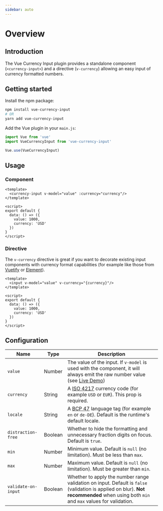 ```yaml
---
sidebar: auto
---
```


# Overview

## Introduction
The Vue Currency Input plugin provides a standalone component (`<currency-input>`) and a directive (`v-currency`) allowing an easy input of currency formatted numbers.

## Getting started
Install the npm package:
``` bash
npm install vue-currency-input 
# OR 
yarn add vue-currency-input
```

Add the Vue plugin in your `main.js`:
``` js
import Vue from 'vue'
import VueCurrencyInput from 'vue-currency-input'

Vue.use(VueCurrencyInput)
```

## Usage
### Component
``` vue
<template>
  <currency-input v-model="value" :currency="currency"/>
</template>

<script>
export default {
  data: () => ({
    value: 1000,
    currency: 'USD'
  })
}
</script>
```

### Directive
The `v-currency` directive is great if you want to decorate existing input components with currency format capabilities (for example like those from [Vuetify](https://vuetifyjs.com/en/components/text-fields) or [Element](https://element.eleme.io/#/en-US/component/input)).

``` vue
<template>
  <input v-model="value" v-currency="{currency}"/>
</template>

<script>
export default {
  data: () => ({
    value: 1000,
    currency: 'USD'
  })
}
</script>
```

## Configuration

Name | Type | Description
--- | --- | --- 
`value` | Number |  The value of the input. If `v-model` is used with the component, it will always emit the raw number value (see [Live Demo](/demo/))
`currency` | String | A [ISO 4217](https://en.wikipedia.org/wiki/ISO_4217) currency code (for example `USD` or `EUR`). This prop is required.
`locale` | String | A [BCP 47](https://tools.ietf.org/html/bcp47) language tag (for example `en` or `de-DE`). Default is the runtime's default locale.
`distraction-free` | Boolean | Whether to hide the formatting and unnecessary fraction digits on focus. Default is `true`.
`min` | Number | Minimum value. Default is `null` (no limitation). Must be less than `max`.
`max` | Number | Maximum value. Default is `null` (no limitation). Must be greater than `min`.
`validate-on-input` | Boolean | Whether to apply the number range validation on input. Default is `false` (validation is applied on blur). **Not recommended** when using both `min` and `max` values for validation.

